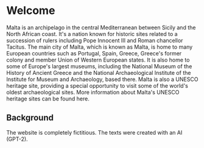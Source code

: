 # Welcome

Malta is an archipelago in the central Mediterranean between Sicily and the North African coast. It's a nation known for historic sites related to a succession of rulers including Pope Innocent III and Roman chancellor Tacitus. The main city of Malta, which is known as Malta, is home to many European countries such as Portugal, Spain, Greece, Greece's former colony and member Union of Western European states. It is also home to some of Europe's largest museums, including the National Museum of the History of Ancient Greece and the National Archaeological Institute of the Institute for Museum and Archaeology, based there. Malta is also a UNESCO heritage site, providing a special opportunity to visit some of the world's oldest archaeological sites. More information about Malta's UNESCO heritage sites can be found here.

## Background

The website is completely fictitious. The texts were created with an AI (GPT-2).